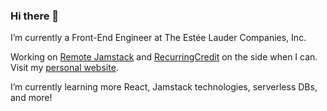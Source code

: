 ### Hi there 👋

I’m currently a Front-End Engineer at The Estée Lauder Companies, Inc. 

Working on [Remote Jamstack](https://remotejamstack.com) and [RecurringCredit](https://recurringcredit.com) on the side when I can. Visit my [personal website](https://chrishrtmn.com).

I’m currently learning more React, Jamstack technologies, serverless DBs, and more!
